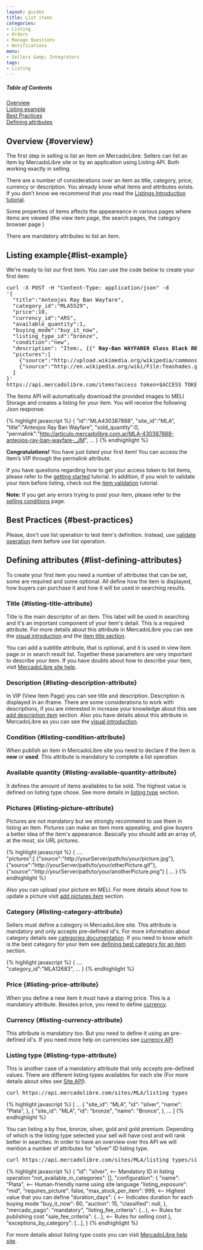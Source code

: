 ```yaml
---
layout: guides
title: List items
categories: 
- Listing
- Orders
- Manage Questions
- Notifications
menu: 
- Sellers &amp; Integrators
tags: 
- Listing
---
```



<div class="contents">
  <h5>Table of Contents</h5>
  <dl>
    <dt><a href="javascript:void(0)" onClick="goToByScroll('overview')">Overview</a></dt>
    <dt><a href="javascript:void(0)" onClick="goToByScroll('list-example')">Listing example</a></dt>
    <dt><a href="javascript:void(0)" onClick="goToByScroll('best-practices')">Best Practices</a></dt>
    <dt><a href="javascript:void(0)" onClick="goToByScroll('list-defining-attributes')">Defining attributes</a></dt>
  </dl>
</div>

## Overview {#overview}

The first step in selling is list an item on MercadoLibre. Sellers can list an item by MercadoLibre site or by an application using Listing API. Both working exactly in selling.

There are a number of considerations over an item as title, category, price, currency or description. You already know what items and attributes exists. If you don’t know we recommend that you read the [Listings Introduction tutorial](/listing-introduction).

Some properties of items affects the appeareance in various pages where items are viewed (the view item page, the search pages, the category browser page )  

There are mandatory attributes to list an item. 

## Listing example{#list-example}

We're ready to list our first item. You can use the code below to create your first item:

<pre class="terminal">
curl -X POST -H "Content-Type: application/json" -d
'{
  "title":"Anteojos Ray Ban Wayfare",
  "category_id":"MLA5529",
  "price":10,
  "currency_id":"ARS",
  "available_quantity":1,
  "buying_mode":"buy_it_now",
  "listing_type_id":"bronze",
  "condition":"new",
  "description": "Item:, {{"<strong> Ray-Ban WAYFARER Gloss Black RB2140 901 </strong>" | xml_escape }} Model: RB2140. Size: 50mm. Name: WAYFARER. Color: Gloss Black. Includes Ray-Ban Carrying Case and Cleaning Cloth. New in Box",
  "pictures":[
    {"source":"http://upload.wikimedia.org/wikipedia/commons/f/fd/Ray_Ban_Original_Wayfarer.jpg"},
    {"source":"http://en.wikipedia.org/wiki/File:Teashades.gif"}
  ]
}'
https://api.mercadolibre.com/items?access_token=$ACCESS_TOKEN  
</pre>

The Items API will automatically download the provided images to MELI Storage and creates a listing for your item. You will receive the following Json response:

{% highlight javascript %}
{
  "id":"MLA430387888",
  "site_id":"MLA",
  "title":"Anteojos Ray Ban Wayfare",
  "sold_quantity":0,
  "permalink":"http://articulo.mercadolibre.com.ar/MLA-430387888-anteojos-ray-ban-wayfare-_JM",
  ...
}
{% endhighlight %}

**Congratulations!** You have just listed your first item! You can access the Item’s VIP through the permalink attribute.  

If you have questions regarding how to get your access token to list items, please refer to the [getting started](/getting-started) tutorial. In addition, if you wish to validate your item before listing, check out the [item validation](/validate-item) tutorial.    
    
**Note:** If you get any errors trying to post your item, please refer to the [selling conditions](http://www.mercadolibre.com/jm/ml.faqs.framework.main.FaqsController?pageId=FAQ&faqId=2407&categId=COST&type=FAQ) page. 

## Best Practices {#best-practices}

Please, don't use list operation to test item's definition. Instead, use [validate operation](/validate-item) item before use list operation.

## Defining attributes {#list-defining-attributes}

To create your first item you need a number of attributes that can be set, some are required and some optional. All define how the item is displayed, how buyers can purchase it and how it will be used in searching results.    

### Title {#listing-title-attribute}

Title is the main descriptor of an item. This label will be used in searching and it's an important component of your item's detail. This is a required attribute. For more details about this attribute in MercadoLibre you can see the [visual introduction](/listing-introduction) and the [item title section](/listing-introduction/#item-title).   

You can add a subtitle attribute, that is optional, and it is used in view item page or in search result list. Together these parameters are very important to describe your item. If you have doubts about how to describe your item, visit [MercadoLibre site help](http://www.mercadolibre.com/jm/ml.faqs.framework.main.FaqsController?pageId=FAQ&faqId=9564&categId=MEJVT&type=FAQ).   


### Description {#listing-description-attribute}

In VIP (View Item Page) you can see title and description. Description is displayed in an iframe. There are some considerations to work with descriptions, if you are interested in increase your knowledge about this see [add description item](/add-description-item) section. 
Also you have details about this attribute in MercadoLibre as you can see the [visual introduction](/listing-introduction).

### Condition {#listing-condition-attribute}

When publish an item in MercadoLibre site you need to declare if the item is <strong>new</strong> or <strong>used</strong>. This attribute is mandatory to complete a list operation.

### Available quantity {#listing-available-quantity-attribute}

It defines the amount of items availables to be sold. The highest value is defined on listing type chose. See more details in [listing type](#listing-type-attribute) section.


### Pictures {#listing-picture-attribute}

Pictures are not mandatory but we strongly recommend to use them in listing an item. Pictures can make an item more appealing, and give buyers a better idea of the item's appearance. Basically you should add an array of, at the most, six URL pictures. 

{% highlight javascript %} 
{
 .... 	
 "pictures":[
	{"source":"http://yourServer/path/to/your/picture.jpg"},
	{"source":"http://yourServer/path/to/your/otherPicture.gif"},
	{"source":"http://yourServer/path/to/your/anotherPicture.png"}
 ]
 ...
}
{% endhighlight %}

Also you can upload your picture en MELI. For more details about how to update a picture visit [add pictures item](/add-pictures-item) section.

### Category {#listing-category-attribute}

Sellers must define a category in MercadoLibre site. This attribute is mandatory and only accepts pre-defined id's. For more information about category details see [categories documentation](/categories-introduction). If you need to know which is the best category for your item see [defining best category for an item](/choose-category-for-an-item) section.

{% highlight javascript %} 
{
 .... 	
	"category_id":"MLA12683",
 ...
}
{% endhighlight %}


### Price {#listing-price-attribute}

When you define a new item it must have a staring price. This is a mandatory attribute. Besides price, you need to define [currency](#listing-currency-attribute).

### Currency {#listing-currency-attribute}

This attribute is mandatory too. But you need to define it using an pre-defined id's. If you need more help on currencies see [currency API](/guide-appendix/#currencies-api)

### Listing type {#listing-type-attribute}

This is another case of a mandatory attribute that only accepts pre-defined values. There are different listing types availables for each site (For more details about sites see [Site API](https://api.mercadolibre.com/sites)). 

<pre class="terminal">
curl https://api.mercadolibre.com/sites/MLA/listing_types
</pre>

{% highlight javascript %}
[
  ...
  {
    "site_id": "MLA",
    "id": "silver",
    "name": "Plata",
  },
  {
    "site_id": "MLA",
    "id": "bronze",
    "name": "Bronce",
  },
  ...
]
{% endhighlight %}

You can listing a by free, bronze, silver, gold and gold premium. Depending of which is the listing type selected your sell will have cost and will rank better in searches. In order to have an overview over this API we will mention a number of attributes for "silver" ID listing type. 

<pre class="terminal">
curl https://api.mercadolibre.com/sites/MLA/listing_types/silver
</pre>

{% highlight javascript %}
{
  "id": "silver",                          <-- Mandatory ID in listing operation
  "not_available_in_categories": [],
  "configuration": {
    "name": "Plata",                       <-- Human-friendly name using site language
    "listing_exposure": "mid",
    "requires_picture": false,
    "max_stock_per_item": 999,             <-- Highest value that you can define
    "duration_days": {                     <-- Indicates duration for each buying mode
      "buy_it_now": 60,
      "auction": 15,
      "classified": null,
    },
    "mercado_pago": "mandatory",
    "listing_fee_criteria": {...},         <-- Rules for publishing cost
    "sale_fee_criteria": {...},            <-- Rules for selling cost
  },
  "exceptions_by_category": [...],
}
{% endhighlight %}

For more details about listing type costs you can visit [MercadoLibre help site](http://www.mercadolibre.com/jm/ml.faqs.framework.main.FaqsController?pageId=FAQ&faqId=2407&categId=COST&type=FAQ).
